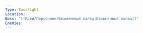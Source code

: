 ```yaml
---
Type: BossFight
Location: 
Boss: "[[Идеи/Персонажи/Безымянный палец|Безымянный палец]]"
Enemies:
---
```

